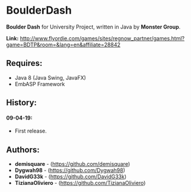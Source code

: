 # BoulderDash
 **Boulder Dash** for University Project, written in Java by **Monster Group**.
 
 **Link:** http://www.flyordie.com/games/sites/regnow_partner/games.html?game=BDTP&room=&lang=en&affiliate=28842
 
 ## Requires:
 - Java 8 (Java Swing, JavaFX)
 - EmbASP Framework
 
## History:
#### 09-04-19:
- First release.

## Authors:

* **demisquare** - (https://github.com/demisquare)
* **Dygwah98** - (https://github.com/Dygwah98)
* **DavidG33k** - (https://github.com/DavidG33k)
* **TizianaOliviero** - (https://github.com/TizianaOliviero)

